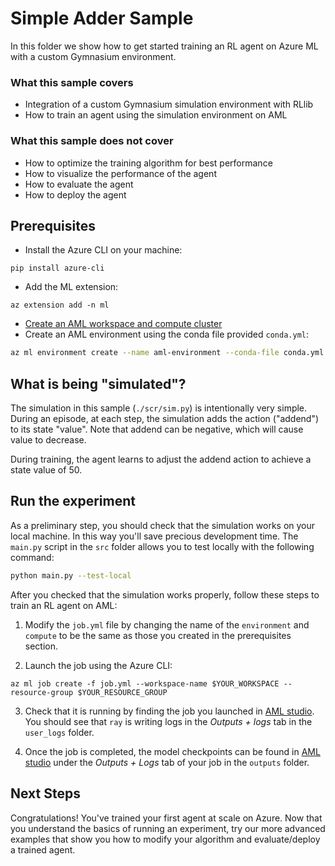 # Simple Adder Sample

In this folder we show how to get started training an RL agent on Azure ML
with a custom Gymnasium environment.

### What this sample covers

- Integration of a custom Gymnasium simulation environment with RLlib
- How to train an agent using the simulation environment on AML

### What this sample does not cover

- How to optimize the training algorithm for best performance
- How to visualize the performance of the agent
- How to evaluate the agent
- How to deploy the agent

## Prerequisites

- Install the Azure CLI on your machine:
```
pip install azure-cli
```
- Add the ML extension:
```
az extension add -n ml
```
- [Create an AML workspace and compute cluster](https://azure.github.io/plato/#create-azure-resources)
- Create an AML environment using the conda file provided ``conda.yml``:
```bash
az ml environment create --name aml-environment --conda-file conda.yml --image mcr.microsoft.com/azureml/openmpi4.1.0-ubuntu20.04 --resource-group $YOUR_RESOURCE_GROUP --workspace-name $YOUR_WORKSPACE
```

## What is being "simulated"?
The simulation in this sample (`./scr/sim.py`) is intentionally very simple.
During an episode, at each step, the simulation adds the action ("addend") to
its state "value". Note that addend can be negative, which will cause value
to decrease.

During training, the agent learns to adjust the addend action to achieve a
state value of 50.

## Run the experiment

As a preliminary step, you should check that the simulation works on your
local machine. In this way you'll save precious development time.
The ``main.py`` script in the ``src`` folder allows you to test locally with
the following command:

```bash
python main.py --test-local
```

After you checked that the simulation works properly, follow these steps to
train an RL agent on AML:

1. Modify the ``job.yml`` file by changing the name of the ``environment``
   and ``compute`` to be the same as those you created in the prerequisites
   section.

2. Launch the job using the Azure CLI:
```
az ml job create -f job.yml --workspace-name $YOUR_WORKSPACE --resource-group $YOUR_RESOURCE_GROUP
```

3. Check that it is running by finding the job you launched in [AML
   studio](https://ml.azure.com/). You should see that ``ray`` is writing
   logs in the *Outputs + logs* tab in the ``user_logs`` folder.

4. Once the job is completed, the model checkpoints can be found in [AML
   studio](https://ml.azure.com/) under the *Outputs + Logs* tab of your job
   in the ``outputs`` folder.

## Next Steps
Congratulations! You've trained your first agent at scale on Azure. Now that
you understand the basics of running an experiment, try our more advanced
examples that show you how to modify your algorithm and evaluate/deploy a
trained agent.
